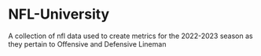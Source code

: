 # NFL-University
A collection of nfl data used to create metrics for the 2022-2023 season as they pertain to Offensive and Defensive Lineman
